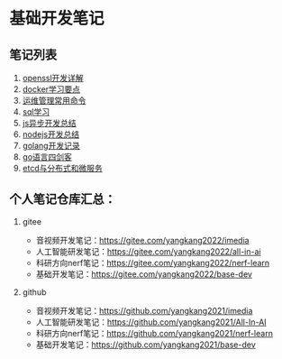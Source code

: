 # 基础开发笔记

## 笔记列表
1. [openssl开发详解](openssl.md)
2. [docker学习要点](docker.md)
3. [运维管理常用命令]()
4. [sql学习](sql.md)
3. [js异步开发总结](js_async.md)
4. [nodejs开发总结](nodejs.md)
5. [golang开发记录](golang.md)
5. [go语言四剑客](go语言四剑客.md)
6. [etcd与分布式和微服务](etcd.md)



## 个人笔记仓库汇总：
1. gitee
   - 音视频开发笔记：https://gitee.com/yangkang2022/imedia
   - 人工智能研发笔记：https://gitee.com/yangkang2022/all-in-ai
   - 科研方向nerf笔记：https://gitee.com/yangkang2022/nerf-learn
   - 基础开发笔记：https://gitee.com/yangkang2022/base-dev

2. github
   - 音视频开发笔记：https://github.com/yangkang2021/imedia
   - 人工智能研发笔记：https://github.com/yangkang2021/All-In-AI
   - 科研方向nerf笔记：https://github.com/yangkang2021/nerf-learn
   - 基础开发笔记：https://github.com/yangkang2021/base-dev